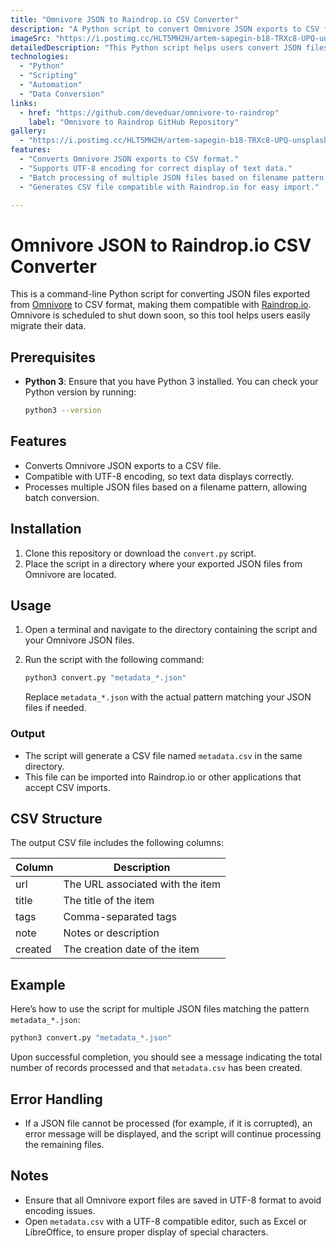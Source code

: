 ```yaml
---
title: "Omnivore JSON to Raindrop.io CSV Converter"
description: "A Python script to convert Omnivore JSON exports to CSV format for easy migration to Raindrop.io."
imageSrc: "https://i.postimg.cc/HLT5MH2H/artem-sapegin-b18-TRXc8-UPQ-unsplash.jpg"
detailedDescription: "This Python script helps users convert JSON files exported from Omnivore into CSV format, making them compatible with Raindrop.io. It allows easy migration of data as Omnivore is scheduled to shut down."
technologies:
  - "Python"
  - "Scripting"
  - "Automation"
  - "Data Conversion"
links:
  - href: "https://github.com/deveduar/omnivore-to-raindrop"
    label: "Omnivore to Raindrop GitHub Repository"
gallery:
  - "https://i.postimg.cc/HLT5MH2H/artem-sapegin-b18-TRXc8-UPQ-unsplash.jpg"
features:
  - "Converts Omnivore JSON exports to CSV format."
  - "Supports UTF-8 encoding for correct display of text data."
  - "Batch processing of multiple JSON files based on filename pattern."
  - "Generates CSV file compatible with Raindrop.io for easy import."

---
```


# Omnivore JSON to Raindrop.io CSV Converter

This is a command-line Python script for converting JSON files exported from [Omnivore](https://docs.omnivore.app/using/exporting.html) to CSV format, making them compatible with [Raindrop.io](https://raindrop.io/). Omnivore is scheduled to shut down soon, so this tool helps users easily migrate their data.

## Prerequisites

- **Python 3**: Ensure that you have Python 3 installed. You can check your Python version by running:

  ```bash
  python3 --version
  ```

## Features

- Converts Omnivore JSON exports to a CSV file.
- Compatible with UTF-8 encoding, so text data displays correctly.
- Processes multiple JSON files based on a filename pattern, allowing batch conversion.

## Installation

1. Clone this repository or download the `convert.py` script.
2. Place the script in a directory where your exported JSON files from Omnivore are located.

## Usage

1. Open a terminal and navigate to the directory containing the script and your Omnivore JSON files.
2. Run the script with the following command:

   ```bash
   python3 convert.py "metadata_*.json"
   ```
   Replace `metadata_*.json` with the actual pattern matching your JSON files if needed.

### Output

- The script will generate a CSV file named `metadata.csv` in the same directory.
- This file can be imported into Raindrop.io or other applications that accept CSV imports.

## CSV Structure

The output CSV file includes the following columns:

| Column    | Description                       |
|-----------|-----------------------------------|
| url       | The URL associated with the item  |
| title     | The title of the item             |
| tags      | Comma-separated tags              |
| note      | Notes or description              |
| created   | The creation date of the item     |

## Example

Here’s how to use the script for multiple JSON files matching the pattern `metadata_*.json`:

```bash
python3 convert.py "metadata_*.json"
```

Upon successful completion, you should see a message indicating the total number of records processed and that `metadata.csv` has been created.

## Error Handling

- If a JSON file cannot be processed (for example, if it is corrupted), an error message will be displayed, and the script will continue processing the remaining files.

## Notes

- Ensure that all Omnivore export files are saved in UTF-8 format to avoid encoding issues.
- Open `metadata.csv` with a UTF-8 compatible editor, such as Excel or LibreOffice, to ensure proper display of special characters.

